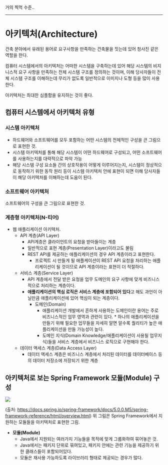거의 찍먹 수준..


---

# 아키텍처(Architecture)

건축 분야에서 유래된 용어로 요구사항을 만족하는 건축물을 짓는데 있어 청사진 같은 역할을 한다.

컴퓨터 시스템에서의 아키텍처는 어떠한 시스템을 구축하는데 있어 해당 시스템의 비지니스적 요구 사항을 만족하는 전체 시스템 구조를 정의하는 것이며, 
이해 당사자들이 전체 시스템 구조를 이해하는데 무리가 없도록 일반적으로 이미지나 도형 등을 많이 사용한다.

아키텍처는 최대한 심플함을 유지하는 것이 좋다.

## 컴퓨터 시스템에서 아키텍처 유형

### 시스템 아키텍처
* 하드웨어와 소프트웨어를 모두 포함하는 어떤 시스템의 전체적인 구성을 큰 그림으로 표현한 것.
* 시스템 아키텍처를 통해 해당 시스템이 어떤 하드웨어로 구성되고, 어떤 소프트웨어를 사용하는지를 대략적으로 파악 가능
* 해당 시스템 구성 요소들 간의 상호작용이 어떻게 이루어지는지, 시스템이 정상적으로 동작하기 위한 동작 원리 등이 시스템 아키텍처 안에 표현이 되면 이해 당사자들이 해당 아키텍처를 이해하는데 도움이 된다.

### 소프트웨어 아키텍처
소프트웨어의 구성을 큰 그림으로 표현한 것.


### 계층형 아키텍처(N-티어)
* 웹 애플리케이션 아키텍처.
  * API 계층(API Layer)
    * API계층은 클라이언트의 요청을 받아들이는 계층
    * 일반적으로 표현 계층(Presentation Layer)이라고도 불림
    * REST API를 제공하는 애플리케이션의 경우 API 계층이라고 표현한다.
      * 프로젝트 시 만들게 될 애플케이션이 REST API 요청을 처리하는 애플리케이션이 될 것이므로 API 계층이라는 표현이 더 적절하다.
  * 서비스 계층(Service Layer)
    * API 계층에서 전달 받은 요청을 업무 도메인의 요구 사항에 맞게 비즈니스적으로 처리하는 계층이다.
    * **애플리케이션의 핵심 로직은 서비스 계층에 포함되어 있다**고 해도 과언이 아닐만큼 애플리케이션에 있어 핵심이 되는 계층이다.
      * 도메인(Domain)
        * 애플리케이션 개발에서 흔하게 사용하는 도메인이란 용어는 주로 비즈니스적인 업무 영역과 관련이 있다.          * 하나의 애플리케이션을 만들기 위해 필요한 업무들을 자세히 알면 알수록 퀄리티가 높은 애플리케이션을 만들 가능성이 높다.
        * 도메인 지식(Domain Knowledge/애플리케이션이 사용될 업무지식)들을 서비스 계층에서 비즈니스 로직으로 구현해야 한다.
  * 데이터 액세스 계층(Data Access Layer)
    * 데이터 액세스 계층은 비즈니스 계층에서 처리된 데이터를 데이터베이스 등의 데이터 저장소에 저장되기 위한 계층


## 아키텍처로 보는 Spring Framework 모듈(Module) 구성



![](https://velog.velcdn.com/images/tjdtn4484/post/68abf093-d6cf-4116-b657-c0a16d65ec48/image.png)


(출처: https://docs.spring.io/spring-framework/docs/5.0.0.M5/spring-framework-reference/html/overview.html)
위 그림은 Spring Framework에서 지원하는 모듈들을 아키텍처로 표현한 그림.


* **모듈(Module)**
  * Java에서 지원되는 여러가지 기능들을 목적에 맞게 그룹화하여 묶어놓은 것.
  * Java에서는 패키지 단위로 묶여있고, 패키지 안에는 관련 기능을 제공하기 위한 클래스들이 포함되어있다.
  * 모듈은 재사용 가능하도록 라이브러리 형태로 제공되는 경우가 많다.

